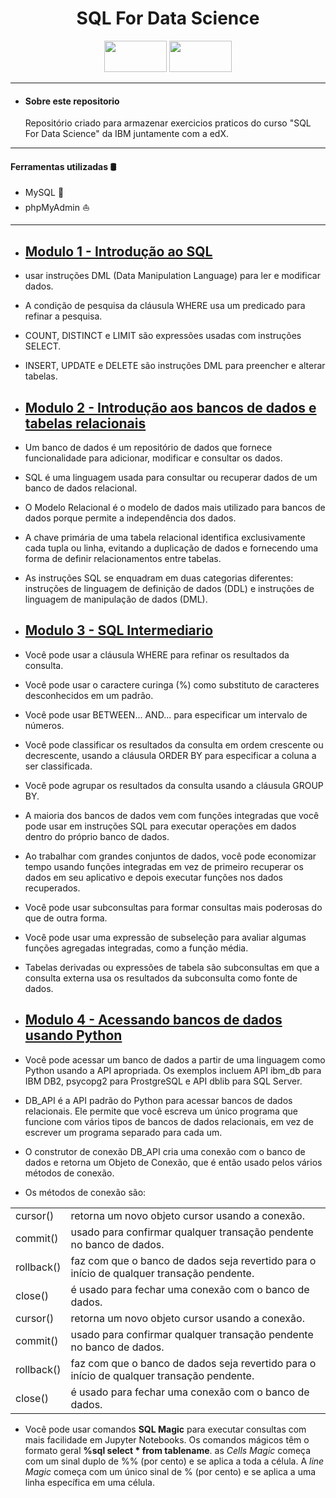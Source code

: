 <h1 align="center">SQL For Data Science</h1>

<p align="center">
    <img src="https://upload.wikimedia.org/wikipedia/commons/thumb/5/51/IBM_logo.svg/800px-IBM_logo.svg.png" width="100" height="50" />          <img src="https://edx-cdn.org/v3/prod/logo.svg" width="100" height="50" /> 
</p>

---
* #### Sobre este repositorio
    Repositório criado para armazenar exercicios praticos do curso "SQL For Data Science" da IBM juntamente com  a edX.
---
 #### Ferramentas utilizadas 🛢️
* MySQL 🐬
* phpMyAdmin ⛵
---

* ## [Modulo 1 - Introdução ao SQL](https://github.com/erivelton-jr/SQL-For-Data-Science/tree/main/Modulo%201%20-%20Getting%20Started%20with%20SQL)

* usar instruções DML (Data Manipulation Language) para ler e modificar dados.
* A condição de pesquisa da cláusula WHERE usa um predicado para refinar a pesquisa.​
* COUNT, DISTINCT e LIMIT​ são expressões usadas com instruções SELECT​.
* INSERT, UPDATE e DELETE são instruções DML para preencher e alterar tabelas.

* ## [Modulo 2 - Introdução aos bancos de dados e tabelas relacionais](https://github.com/erivelton-jr/SQL-For-Data-Science/tree/main/M%C3%B3dulo%202%20-%20Introduction%20to%20Relational%20Databases%20and%20Tables)

* Um banco de dados é um repositório de dados que fornece funcionalidade para adicionar, modificar e consultar os dados.
* SQL é uma linguagem usada para consultar ou recuperar dados de um banco de dados relacional.
* O Modelo Relacional é o modelo de dados mais utilizado para bancos de dados porque permite a independência dos dados.
* A chave primária de uma tabela relacional identifica exclusivamente cada tupla ou linha, evitando a duplicação de dados e fornecendo uma forma de definir relacionamentos entre tabelas.
* As instruções SQL se enquadram em duas categorias diferentes: instruções de linguagem de definição de dados (DDL) e instruções de linguagem de manipulação de dados (DML).

* ## [Modulo 3 - SQL Intermediario](https://github.com/erivelton-jr/SQL-For-Data-Science/tree/main/Modulo%203%20-%20Intermediate%20SQL)

* Você pode usar a cláusula WHERE para refinar os resultados da consulta.
* Você pode usar o caractere curinga (%) como substituto de caracteres desconhecidos em um padrão.
* Você pode usar BETWEEN... AND... para especificar um intervalo de números.
* Você pode classificar os resultados da consulta em ordem crescente ou decrescente, usando a cláusula ORDER BY para especificar a coluna a ser classificada.
* Você pode agrupar os resultados da consulta usando a cláusula GROUP BY.
* A maioria dos bancos de dados vem com funções integradas que você pode usar em instruções SQL para executar operações em dados dentro do próprio banco de dados.
* Ao trabalhar com grandes conjuntos de dados, você pode economizar tempo usando funções integradas em vez de primeiro recuperar os dados em seu aplicativo e depois executar funções nos dados recuperados.
* Você pode usar subconsultas para formar consultas mais poderosas do que de outra forma.
* Você pode usar uma expressão de subseleção para avaliar algumas funções agregadas integradas, como a função média.
* Tabelas derivadas ou expressões de tabela são subconsultas em que a consulta externa usa os resultados da subconsulta como fonte de dados.
​
* ## [Modulo 4 - Acessando bancos de dados usando Python]()

* Você pode acessar um banco de dados a partir de uma linguagem como Python usando a API apropriada. Os exemplos incluem API ibm_db para IBM DB2, psycopg2 para ProstgreSQL e API dblib para SQL Server.

* DB_API é a API padrão do Python para acessar bancos de dados relacionais. Ele permite que você escreva um único programa que funcione com vários tipos de bancos de dados relacionais, em vez de escrever um programa separado para cada um.

* O construtor de conexão DB_API cria uma conexão com o banco de dados e retorna um Objeto de Conexão, que é então usado pelos vários métodos de conexão.

* Os métodos de conexão são:

| |  |
|---|---|
|cursor()|retorna um novo objeto cursor usando a conexão.
|commit()|usado para confirmar qualquer transação pendente no banco de dados.
|rollback()|faz com que o banco de dados seja revertido para o início de qualquer transação pendente.
|close()|é usado para fechar uma conexão com o banco de dados.
|cursor()|retorna um novo objeto cursor usando a conexão.
|commit()|usado para confirmar qualquer transação pendente no banco de dados.
|rollback()|faz com que o banco de dados seja revertido para o início de qualquer transação pendente.
|close()|é usado para fechar uma conexão com o banco de dados.

* Você pode usar comandos **SQL Magic** para executar consultas com mais facilidade em Jupyter Notebooks. Os comandos mágicos têm o formato geral **%sql select * from tablename**. as *Cells Magic* começa com um sinal duplo de %% (por cento) e se aplica a toda a célula. A *line Magic* começa com um único sinal de % (por cento) e se aplica a uma linha específica em uma célula.
